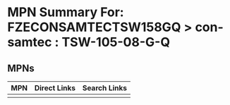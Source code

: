 



# MPN Summary For: FZECONSAMTECTSW158GQ > con-samtec : TSW-105-08-G-Q

## MPNs
  

|MPN|Direct Links|Search Links|
| :--- | :--- | :--- |
||||
